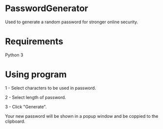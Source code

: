 # PasswordGenerator
Used to generate a random password for stronger online security.

# Requirements
Python 3

# Using program
1 - Select characters to be used in password.

2 - Select length of password.

3 - Click "Generate".

Your new password will be shown in a popup window and be coppied to the clipboard.
